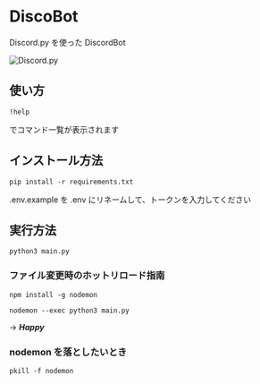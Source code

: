# DiscoBot

Discord.py を使った DiscordBot

![Discord.py](https://img.shields.io/badge/Discord.py-2.3.2-blue)

## 使い方

`!help`

でコマンド一覧が表示されます

## インストール方法

`pip install -r requirements.txt`

.env.example を .env にリネームして、トークンを入力してください

## 実行方法

`python3 main.py`

### ファイル変更時のホットリロード指南

`npm install -g nodemon`

`nodemon --exec python3 main.py`

-> **_Happy_**

### nodemon を落としたいとき

`pkill -f nodemon`
